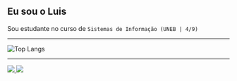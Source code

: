 ## Eu sou o Luis  
Sou estudante no curso de `Sistemas de Informação (UNEB | 4/9)`

---

![Top Langs](https://github-readme-stats.vercel.app/api/top-langs/?username=luisjackson&layout=compact&theme=dracula)

---

<div> 
  <a href="mailto:junior-g-g@hotmail.com">
    <img src="https://img.shields.io/badge/-Email-%23333?style=for-the-badge&logo=microsoft-outlook&logoColor=white">
  </a>
  <a href="https://www.linkedin.com/in/luis-jackson-ba6268216" target="_blank">
    <img src="https://img.shields.io/badge/-LinkedIn-%230077B5?style=for-the-badge&logo=linkedin&logoColor=white">
  </a> 
</div>
